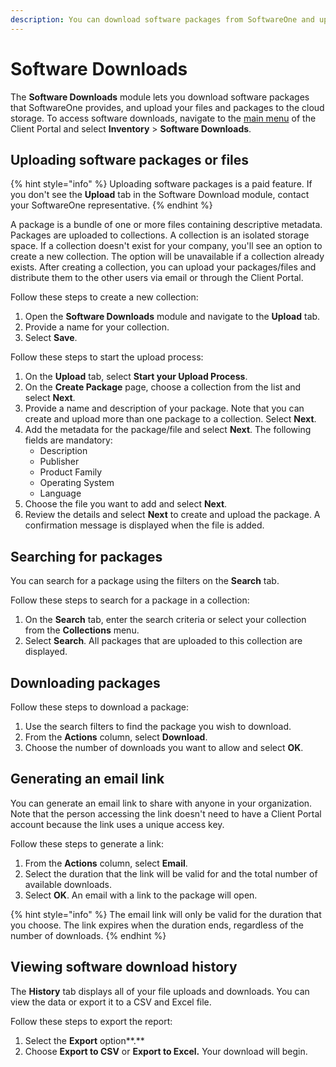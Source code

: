 ```yaml
---
description: You can download software packages from SoftwareOne and upload your own files.
---
```


# Software Downloads

The **Software Downloads** module lets you download software packages that SoftwareOne provides, and upload your files and packages to the cloud storage.  To access software downloads, navigate to the [main menu](../../getting-started/platform-overview/interface.md#main-menu) of the Client Portal and select **Inventory** > **Software Downloads**.&#x20;

## Uploading software packages or files

{% hint style="info" %}
Uploading software packages is a paid feature. If you don't see the **Upload** tab in the Software Download module, contact your SoftwareOne representative.
{% endhint %}

A package is a bundle of one or more files containing descriptive metadata. Packages are uploaded to collections. A collection is an isolated storage space. If a collection doesn't exist for your company, you'll see an option to create a new collection. The option will be unavailable if a collection already exists. After creating a collection, you can upload your packages/files and distribute them to the other users via email or through the Client Portal.

Follow these steps to create a new collection:

1. Open the **Software Downloads** module and navigate to the **Upload** tab.
2. Provide a name for your collection.
3. Select **Save**.

Follow these steps to start the upload process:

1. On the **Upload** tab, select **Start your Upload Process**.
2. On the **Create Package** page, choose a collection from the list and select **Next**.
3. Provide a name and description of your package. Note that you can create and upload more than one package to a collection. Select **Next**.
4. Add the metadata for the package/file and select **Next**. The following fields are mandatory:
   * Description
   * Publisher
   * Product Family
   * Operating System
   * Language
5. Choose the file you want to add and select **Next**.
6. Review the details and select **Next** to create and upload the package. A confirmation message is displayed when the file is added.

## Searching for packages

You can search for a package using the filters on the **Search** tab.

Follow these steps to search for a package in a collection:

1. On the **Search** tab, enter the search criteria or select your collection from the **Collections** menu.
2. Select **Search**.  All packages that are uploaded to this collection are displayed.

## Downloading packages

Follow these steps to download a package:

1. Use the search filters to find the package you wish to download.
2. From the **Actions** column, select **Download**.
3. Choose the number of downloads you want to allow and select **OK**.&#x20;

## Generating an email link

You can generate an email link to share with anyone in your organization. Note that the person accessing the link doesn't need to have a Client Portal account because the link uses a unique access key.

Follow these steps to generate a link:

1. From the **Actions** column, select **Email**.
2. Select the duration that the link will be valid for and the total number of available downloads.
3. Select **OK**. An email with a link to the package will open.

{% hint style="info" %}
The email link will only be valid for the duration that you choose. The link expires when the duration ends, regardless of the number of downloads.
{% endhint %}

## Viewing software download history

The **History** tab displays all of your file uploads and downloads.  You can view the data or export it to a CSV and Excel file.

Follow these steps to export the report:

1. Select the **Export** option**.**
2. Choose **Export to CSV** or **Export to Excel.** Your download will begin.
